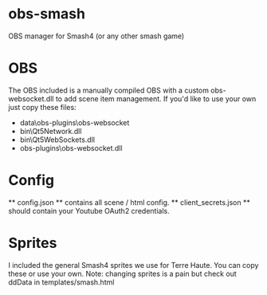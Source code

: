 # obs-smash
OBS manager for Smash4 (or any other smash game)

# OBS
The OBS included is a manually compiled OBS with a custom obs-websocket.dll to add scene item management.
If you'd like to use your own just copy these files:
* data\obs-plugins\obs-websocket
* bin\Qt5Network.dll
* bin\Qt5WebSockets.dll
* obs-plugins\obs-websocket.dll

# Config
** config.json ** contains all scene / html config.
** client_secrets.json ** should contain your Youtube OAuth2 credentials.

# Sprites
I included the general Smash4 sprites we use for Terre Haute. You can copy these or use your own.
Note: changing sprites is a pain but check out ddData in templates/smash.html

